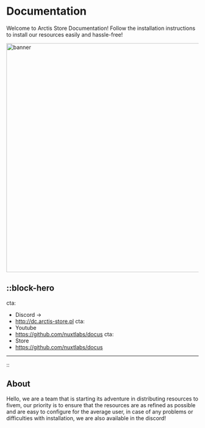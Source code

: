 # Documentation

Welcome to Arctis Store Documentation! Follow the installation instructions to install our resources easily and hassle-free!

<p>
  <img src="/banner.png" width="600" title="banner">
</p>

::block-hero
---
cta:
  - Discord →
  - http://dc.arctis-store.pl
cta:
  - Youtube
  - https://github.com/nuxtlabs/docus
cta:
  - Store
  - https://github.com/nuxtlabs/docus
---
::

## About

Hello, we are a team that is starting its adventure in distributing resources to fivem, our priority is to ensure that the resources are as refined as possible and are easy to configure for the average user, in case of any problems or difficulties with installation, we are also available in the discord!